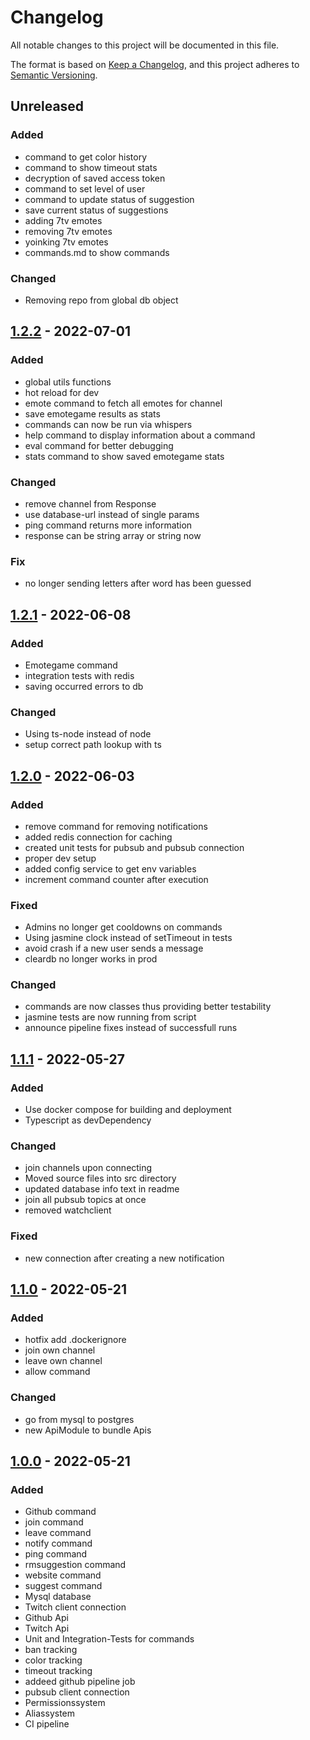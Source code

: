 # Changelog

All notable changes to this project will be documented in this file.

The format is based on [Keep a Changelog](https://keepachangelog.com/en/1.0.0/),
and this project adheres to [Semantic Versioning](https://semver.org/spec/v2.0.0.html).

## Unreleased

### Added

- command to get color history
- command to show timeout stats
- decryption of saved access token
- command to set level of user
- command to update status of suggestion
- save current status of suggestions
- adding 7tv emotes
- removing 7tv emotes
- yoinking 7tv emotes
- commands.md to show commands 

### Changed 
- Removing repo from global db object

## [1.2.2](https://github.com/helltf/helltfbot-v2/releases/tag/v1.2.2) - 2022-07-01

### Added

- global utils functions
- hot reload for dev
- emote command to fetch all emotes for channel
- save emotegame results as stats
- commands can now be run via whispers
- help command to display information about a command
- eval command for better debugging
- stats command to show saved emotegame stats

### Changed

- remove channel from Response
- use database-url instead of single params
- ping command returns more information
- response can be string array or string now

### Fix

- no longer sending letters after word has been guessed

## [1.2.1](https://github.com/helltf/helltfbot-v2/releases/tag/v1.2.1) - 2022-06-08

### Added 

- Emotegame command
- integration tests with redis
- saving occurred errors to db

### Changed

- Using ts-node instead of node
- setup correct path lookup with ts

## [1.2.0](https://github.com/helltf/helltfbot-v2/releases/tag/v1.2.0) - 2022-06-03

### Added 

- remove command for removing notifications
- added redis connection for caching
- created unit tests for pubsub and pubsub connection
- proper dev setup
- added config service to get env variables
- increment command counter after execution

### Fixed

- Admins no longer get cooldowns on commands
- Using jasmine clock instead of setTimeout in tests
- avoid crash if a new user sends a message
- cleardb no longer works in prod

### Changed 

- commands are now classes thus providing better testability
- jasmine tests are now running from script
- announce pipeline fixes instead of successfull runs

## [1.1.1](https://github.com/helltf/helltfbot-v2/releases/tag/v1.1.1) - 2022-05-27

### Added 

- Use docker compose for building and deployment
- Typescript as devDependency

### Changed 

- join channels upon connecting
- Moved source files into src directory
- updated database info text in readme 
- join all pubsub topics at once
- removed watchclient

### Fixed 

- new connection after creating a new notification

## [1.1.0](https://github.com/helltf/helltfbot-v2/releases/tag/v1.1.0) - 2022-05-21

### Added
- hotfix add .dockerignore
- join own channel 
- leave own channel
- allow command

### Changed

- go from mysql to postgres
- new ApiModule to bundle Apis

## [1.0.0](https://github.com/helltf/helltfbot-v2/releases/tag/v1.0.0) - 2022-05-21

### Added

- Github command
- join command
- leave command
- notify command
- ping command
- rmsuggestion command
- website command
- suggest command
- Mysql database
- Twitch client connection
- Github Api
- Twitch Api
- Unit and Integration-Tests for commands
- ban tracking 
- color tracking 
- timeout tracking 
- addeed github pipeline job
- pubsub client connection
- Permissionssystem
- Aliassystem
- CI pipeline